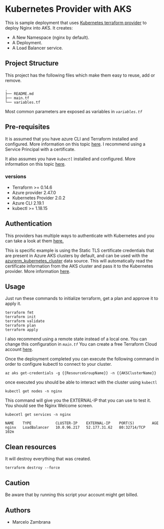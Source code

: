 # Kubernetes Provider with AKS

This is sample deployment that uses [Kubernetes terraform provider](https://registry.terraform.io/providers/hashicorp/kubernetes/latest) to deploy Nginx into AKS. It creates:

- A New Namespace (nginx by default).
- A Deployment.
- A Load Balancer service.

## Project Structure

This project has the following files which make them easy to reuse, add or remove.

```ssh
.
├── README.md
├── main.tf
└── variables.tf
```

Most common parameters are exposed as variables in _`variables.tf`_

## Pre-requisites

It is assumed that you have azure CLI and Terraform installed and configured.
More information on this topic [here](https://docs.microsoft.com/en-us/azure/virtual-machines/linux/terraform-install-configure). I recommend using a Service Principal with a certificate.

It also assumes you have _`kubectl`_ installed and configured.
More information on this topic [here](https://kubernetes.io/docs/tasks/tools/install-kubectl/).

### versions

- Terraform >= 0.14.6
- Azure provider 2.47.0
- Kubernetes Provider 2.0.2
- Azure CLI 2.19.1
- kubectl >= 1.18.15

## Authentication

This providers has multiple ways to authenticate with Kubernetes and you can take a look at them [here.](https://registry.terraform.io/providers/hashicorp/kubernetes/latest/docs#authentication)

This is specific example is using the Static TLS certificate credentials that are present in Azure AKS clusters by default, and can be used with the [azurerm_kubernetes_cluster](https://registry.terraform.io/providers/hashicorp/azurerm/latest/docs/data-sources/kubernetes_cluster) data source. This will automatically read the certificate information from the AKS cluster and pass it to the Kubernetes provider. More information [here](https://registry.terraform.io/providers/hashicorp/kubernetes/latest/docs/guides/getting-started#provider-setup).

## Usage

Just run these commands to initialize terraform, get a plan and approve it to apply it.

```ssh
terraform fmt
terraform init
terraform validate
terraform plan
terraform apply
```

I also recommend using a remote state instead of a local one. You can change this configuration in _`main.tf`_
You can create a free Terraform Cloud account [here](https://app.terraform.io).

Once the deployment completed you can execute the following command in order to configure kubectl to connect to your cluster.

```ssh
az aks get-credentials -g {{ResourceGroupName}} -n {{AKSClusterName}}
```

once executed you should be able to interact with the cluster using `kubectl`

```ssh
kubectl get nodes -n nginx
```

This command will give you the EXTERNAL-IP that you can use to test it. You should see the Nginx Welcome screen.

```ssh
kubecetl get services -n nginx

NAME    TYPE           CLUSTER-IP    EXTERNAL-IP    PORT(S)        AGE
nginx   LoadBalancer   10.0.96.217   52.177.31.62   80:32714/TCP   102m

```

## Clean resources

It will destroy everything that was created.

```ssh
terraform destroy --force
```

## Caution

Be aware that by running this script your account might get billed.

## Authors

- Marcelo Zambrana
